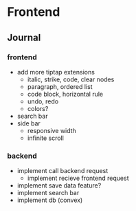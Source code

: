 # Frontend

## Journal
### frontend
- add more tiptap extensions
    - italic, strike, code, clear nodes
    - paragraph, ordered list
    - code block, horizontal rule
    - undo, redo
    - colors? 
- search bar
- side bar
    - responsive width
    - infinite scroll 
### backend
- implement call backend request
    - implement recieve frontend request
- implement save data feature?
- implement search bar
- implement db (convex)